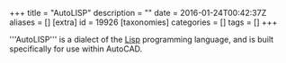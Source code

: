 +++
title = "AutoLISP"
description = ""
date = 2016-01-24T00:42:37Z
aliases = []
[extra]
id = 19926
[taxonomies]
categories = []
tags = []
+++


'''AutoLISP''' is a dialect of the [Lisp](https://rosettacode.org/wiki/Lisp) programming language, and is built specifically for use within AutoCAD.
